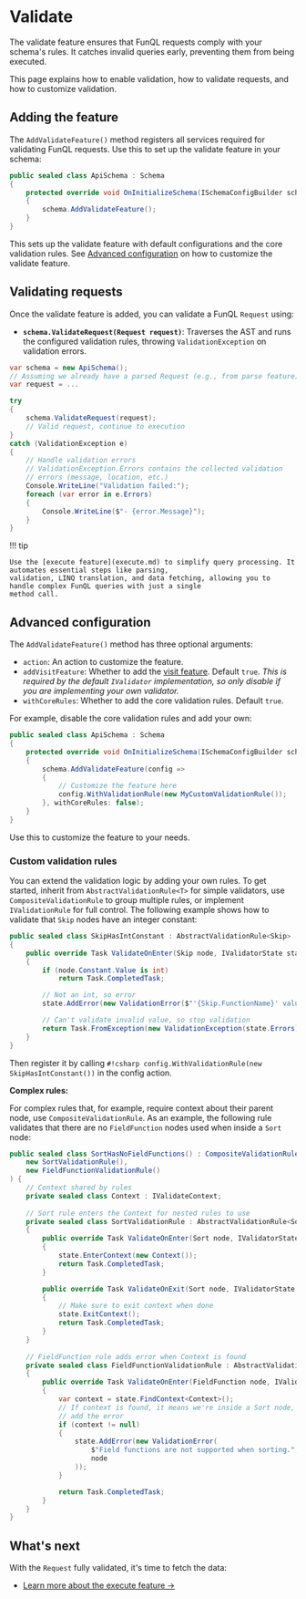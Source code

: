 ﻿# Validate

The validate feature ensures that FunQL requests comply with your schema's rules. It catches invalid queries early, 
preventing them from being executed.

This page explains how to enable validation, how to validate requests, and how to customize validation.

## Adding the feature

The `AddValidateFeature()` method registers all services required for validating FunQL requests. Use this to set up the
validate feature in your schema:

```csharp
public sealed class ApiSchema : Schema
{
    protected override void OnInitializeSchema(ISchemaConfigBuilder schema)
    {
        schema.AddValidateFeature();
    }
}
```

This sets up the validate feature with default configurations and the core validation rules. See [Advanced
configuration](#advanced-configuration) on how to customize the validate feature.

## Validating requests

Once the validate feature is added, you can validate a FunQL `Request` using:

- **`schema.ValidateRequest(Request request)`**: Traverses the AST and runs the configured validation rules, throwing 
  `ValidationException` on validation errors.

```csharp
var schema = new ApiSchema();
// Assuming we already have a parsed Request (e.g., from parse feature)
var request = ...

try
{
    schema.ValidateRequest(request);
    // Valid request, continue to execution
}
catch (ValidationException e)
{
    // Handle validation errors
    // ValidationException.Errors contains the collected validation 
    // errors (message, location, etc.)
    Console.WriteLine("Validation failed:");
    foreach (var error in e.Errors)
    {
        Console.WriteLine($"- {error.Message}");
    }
}
```

!!! tip

    Use the [execute feature](execute.md) to simplify query processing. It automates essential steps like parsing, 
    validation, LINQ translation, and data fetching, allowing you to handle complex FunQL queries with just a single 
    method call.

## Advanced configuration

The `AddValidateFeature()` method has three optional arguments:

- `action`: An action to customize the feature.
- `addVisitFeature`: Whether to add the [visit feature](visit.md). Default `true`. _This is required by the default 
  `IValidator` implementation, so only disable if you are implementing your own validator._
- `withCoreRules`: Whether to add the core validation rules. Default `true`.

For example, disable the core validation rules and add your own:

```csharp
public sealed class ApiSchema : Schema
{
    protected override void OnInitializeSchema(ISchemaConfigBuilder schema)
    {
        schema.AddValidateFeature(config =>
        {
            // Customize the feature here
            config.WithValidationRule(new MyCustomValidationRule());
        }, withCoreRules: false);
    }
}
```

Use this to customize the feature to your needs.

### Custom validation rules

You can extend the validation logic by adding your own rules. To get started, inherit from `AbstractValidationRule<T>` 
for simple validators, use `CompositeValidationRule` to group multiple rules, or implement `IValidationRule` for full 
control. The following example shows how to validate that `Skip` nodes have an integer constant:

```csharp
public sealed class SkipHasIntConstant : AbstractValidationRule<Skip>
{
    public override Task ValidateOnEnter(Skip node, IValidatorState state, CancellationToken cancellationToken)
    {
        if (node.Constant.Value is int)
            return Task.CompletedTask;

        // Not an int, so error
        state.AddError(new ValidationError($"'{Skip.FunctionName}' value must be an integer.", node.Constant));

        // Can't validate invalid value, so stop validation
        return Task.FromException(new ValidationException(state.Errors));
    }
}
```

Then register it by calling `#!csharp config.WithValidationRule(new SkipHasIntConstant())` in the config action.

**Complex rules:**

For complex rules that, for example, require context about their parent node, use `CompositeValidationRule`. As an 
example, the following rule validates that there are no `FieldFunction` nodes used when inside a `Sort` node:

```csharp
public sealed class SortHasNoFieldFunctions() : CompositeValidationRule(
    new SortValidationRule(),
    new FieldFunctionValidationRule()
) {
    // Context shared by rules
    private sealed class Context : IValidateContext;
    
    // Sort rule enters the Context for nested rules to use
    private sealed class SortValidationRule : AbstractValidationRule<Sort>
    {
        public override Task ValidateOnEnter(Sort node, IValidatorState state, CancellationToken cancellationToken)
        {
            state.EnterContext(new Context());
            return Task.CompletedTask;
        }

        public override Task ValidateOnExit(Sort node, IValidatorState state, CancellationToken cancellationToken)
        {
            // Make sure to exit context when done
            state.ExitContext();
            return Task.CompletedTask;
        }
    }
    
    // FieldFunction rule adds error when Context is found
    private sealed class FieldFunctionValidationRule : AbstractValidationRule<FieldFunction>
    {
        public override Task ValidateOnEnter(FieldFunction node, IValidatorState state, CancellationToken cancellationToken)
        {
            var context = state.FindContext<Context>();
            // If context is found, it means we're inside a Sort node, so 
            // add the error
            if (context != null) 
            {
                state.AddError(new ValidationError(
                    $"Field functions are not supported when sorting.",
                    node
                ));
            }

            return Task.CompletedTask;
        }
    }
}
```

## What's next

With the `Request` fully validated, it's time to fetch the data:

- [Learn more about the execute feature →](validate.md)
